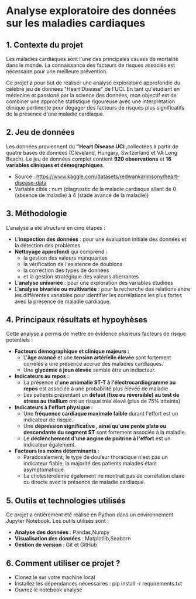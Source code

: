# **Analyse exploratoire des données sur les maladies cardiaques**

## **1. Contexte du projet**
Les maladies cardiaques sont l'une des principales causes de mortalité dans le monde. La connaissance des facteurs de risques associés est nécessaire pour une meilleure prévention.

Ce projet a pour but de réaliser une analyse exploratoire approfondie du célèbre jeu de données "Heart Disease" de l'UCI. En tant qu'étudiant en médecine et passioné par la science des données, mon objectif est de combiner une approche statistique rigoureuse avec une interprètation clinique pertinente pour dégager des facteurs de risques plus significatifs de la présence d'une maladie cardiaque.

## **2. Jeu de données**
Les données proviennent du **"Heart Disease UCI** ,collectées à partir de quatre bases de données (Cleveland, Hungary, Switzerland et VA Long Beach). Le jeu de données complet contient **920 observations** et **16 variables cliniques et démographiques**.
+ Source : https://www.kaggle.com/datasets/redwankarimsony/heart-disease-data
+ Variable cible : num (diagnostic de la maladie cardiaque allant de 0 (absence de maladie) à 4 (stade avancé de la maladie))

## **3. Méthodologie**
L'analyse a été structuré en cinq étapes :
+ L'**inspection des données** : pour une évaluation initiale des données et la détection des problèmes
+ **Nettoyage approfondi** qui comprend :
  + la gestion des valeurs manquantes
  + la vérification de l'existence de doublons
  + la correction des types de données
  + et la gestion stratégique des valeurs aberrantes
+ L'**analyse univariée** : pour une exploration des variables étudiées
+ L'**analyse bivariée ou multivariée** : pour la recherche des relations entre les différentes variables pour identifier les corrélations les plus fortes avec la présence de maladie cardiaque.

## 4. Principaux résultats et hypoyhèses 
Cette analyse a permis de mettre en évidence plusieurs facteurs de risque potentiels :
+ **Facteurs démographique et clinique majeurs :**
  + L'**âge avancé** et une **tension artérielle élevée** sont fortement corrélés à une présence accrue des maladies cardiaques.
  + Une **glycémie à jeun élevée** semble être un indiacteur.
+ **Indicateurs au repos :**
  + La présence d'**une anomalie ST-T à l'électrocardiogramme au repos** est associée à une probabilité plus élevée de maladie .
  + Les patients présentant un **défaut (fixe ou réversible) au test de stress au thallium** ont un risque très élevé (plus de 75% atteints)
+ **Indicateurs à l'effort physique :**
  + Une **fréquence cardiaque maximale faible** durant l'effort est un indicateur de risque.
  + Une **dépression significative , ainsi qu'une pente plate ou descendante du segment ST** sont fortement associés à la maladie.
  + Le **déclenchement d'une angine de poitrine à l'effort** est un indicateur également.
+ **Facteurs les moins déterminants :**
  + Paradoxalement, le type de douleur thoracique n'est pas un indicateur fiable, la majorité des patients malades étant asymptomatique.
  + La cholestérolémie également ne montrait pas de corrélation claire ou directe avec la présence de maladie cardiaque.

## **5. Outils et technologies utilisés**
Ce projet a entièrement été réalisé en Python dans un environnement Jupyter Notebook. Les outils utilisés sont : 
+ **Analyse des données** : Pandas,Numpy
+ **Visualisation des données** : Matplotlib,Seaborn
+ **Gestion de version** : Git et GitHub

## **6. Comment utiliser ce projet ?**
+ Clonez le sur votre machine local
+ Installez les dépendances nécessaires :
pip install -r requirements.txt
+ Ouvrez le notebook analyse
